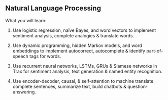 ## Natural Language Processing
What you will learn:

1) Use logistic regression, naïve Bayes, and word vectors to implement sentiment analysis, complete analogies & translate words.

2) Use dynamic programming, hidden Markov models, and word embeddings to implement autocorrect, autocomplete & identify part-of-speech tags for words.

3) Use recurrent neural networks, LSTMs, GRUs & Siamese networks in Trax for sentiment analysis, text generation & named entity recognition.

4) Use encoder-decoder, causal, & self-attention to machine translate complete sentences, summarize text, build chatbots & question-answering.
